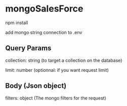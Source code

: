 # mongoSalesForce

npm install


add mongo string connection to .env


## Query Params
collection: string (to target a collection on the database)

limit: number (optionnal: if you want request limit)

## Body (Json object)
filters: object (The mongo filters for the request)

